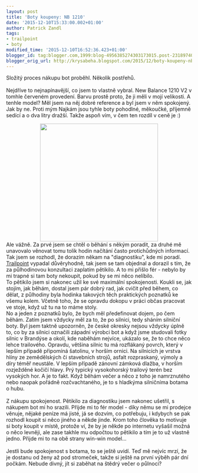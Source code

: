```yaml
---
layout: post
title: 'Boty koupeny: NB 1210'
date: '2015-12-10T15:33:00.002+01:00'
author: Patrick Zandl
tags:
- trailpoint
- boty
modified_time: '2015-12-10T16:52:36.423+01:00'
blogger_id: tag:blogger.com,1999:blog-4956385274303173015.post-2318974017798634948
blogger_orig_url: http://krysabeha.blogspot.com/2015/12/boty-koupeny-nb-1210.html
---
```


Složitý proces nákupu bot proběhl. Několik postřehů.<br /><br /><a name='more'></a>Nejdříve to nejnapínavější, co jsem to vlastně vybral. New Balance 1210 V2 v tomhle červeném provedení. Barvu prostě proto, že ji měli v mojí velikosti. A tenhle model? Měl jsem na něj dobré reference a byl jsem v něm spokojený. Jak by ne. Proti mým Najkám jsou tyhle boty pohodlné, měkoučké, příjemně sedící a o dva litry dražší. Takže aspoň vím, v čem ten rozdíl v ceně je :)<br /><div class="separator" style="clear: both; text-align: center;"><a href="http://www.bike24.com/i/p/3/9/141193_00_d.jpg" imageanchor="1" style="margin-left: 1em; margin-right: 1em;"><img border="0" src="http://www.bike24.com/i/p/3/9/141193_00_d.jpg" height="320" width="320" /></a></div><div class="separator" style="clear: both; text-align: left;">Ale vážně. Za prvé jsem se chtěl o běhání s někým poradit, za druhé mě unavovalo věnovat tomu tolik hodin načítání často protichůdných informací. Tak jsem se rozhodl, že dorazím někam na "diagnostiku", kde mi poradí. <a href="http://www.trailpoint.cz/">Trailpoint</a> vypadal důvěryhodně, tak jsem se tam objednal a dorazil s tím, že za půlhodinovou konzultaci zaplatím pětikilo. A to mi přišlo fér - nebylo by mi trapné si tam boty nekoupit, pokud by se mi něco nelíbilo.&nbsp;</div><div class="separator" style="clear: both; text-align: left;">To pětikilo jsem si nakonec užil ke své maximální spokojenosti. Koukli se, jak stojím, jak běhám, dostal jsem pár dobrý rad, jak cvičit před během, co dělat, z půlhodiny byla hodinka takových těch praktických poznatků ke všemu kolem. Včetně toho, že se opravdu dokopu v práci občas pracovat ve stoje, když už tu na to máme stoly.&nbsp;</div><div class="separator" style="clear: both; text-align: left;">No a jeden z poznatků bylo, že bych měl předefinovat dojem, po čem běhám. Zatím jsem vždycky měl za to, že po silnici, tedy sháním silniční boty. Byl jsem taktně upozorněn, že české okresky nejsou vždycky úplně to, co by za silnici označili západní výrobci bot a když jsme studovali fotky silnic v Brandýse a okolí, kde naběhám nejvíce, ukázalo se, že to chce něco lehce trailového. Opravdu, většina silnic tu má rozflákaný povrch, který v lepším případě připomíná šatolinu, v horším ornici. Na silnicích je vrstva hlíny ze zemědělských či stavebních strojů, asfalt rozpraskaný, výmoly a díry téměř neustále. V lepším případě zánovní zámková dlažba, v horším rozježděné kočičí hlavy. Prý typický vysokohorský trailový terén bez vysokých hor. A je to fakt. Když běhám večer a něco z toho je namrznutého nebo naopak pořádně rozčvachtaného, je to s hladkýma silničníma botama o hubu.&nbsp;</div><div class="separator" style="clear: both; text-align: left;"><br /></div><div class="separator" style="clear: both; text-align: left;">Z nákupu spokojenost. Pětikilo za diagnostiku jsem nakonec ušetřil, s nákupem bot mi ho srazili. Přijde mi to fér model - díky němu se mi prodejce věnuje, nějaké peníze má jisté, já se dozvím, co potřebuju, i kdybych se pak rozhodl koupit si něco jiného a někde jinde. Krom toho člověka to motivuje si boty koupit v místě, protože ví, že by je někde po internetu vyšašil možná o něco levněji, ale zase takhle mu odpočtou to pětikilo a tím je to už vlastně jedno. Přijde mi to na obě strany win-win model...</div><div class="separator" style="clear: both; text-align: left;"><br /></div><div class="separator" style="clear: both; text-align: left;">Jestli bude spokojenost s botama, to se ještě uvidí. Teď mě nejvíc mrzí, že je dostanu od ženy až pod stromeček, takže si ještě na první výběh pár dní počkám. Nebude divný, jít si zaběhat na štědrý večer o půlnoci?</div>